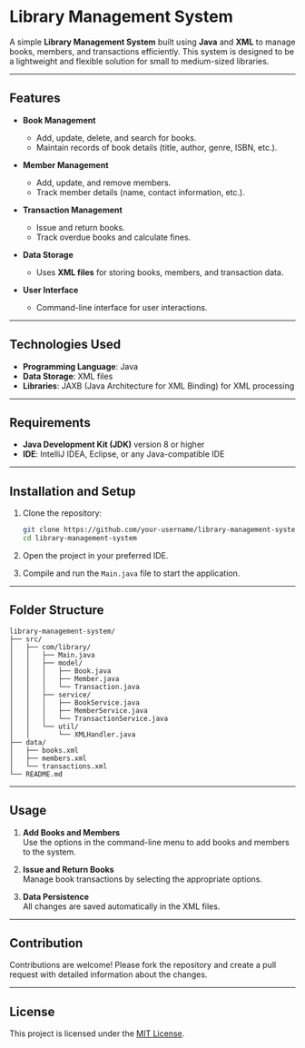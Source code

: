 # Library Management System

A simple **Library Management System** built using **Java** and **XML** to manage books, members, and transactions efficiently. This system is designed to be a lightweight and flexible solution for small to medium-sized libraries.

---

## Features

- **Book Management**  
  - Add, update, delete, and search for books.  
  - Maintain records of book details (title, author, genre, ISBN, etc.).

- **Member Management**  
  - Add, update, and remove members.  
  - Track member details (name, contact information, etc.).

- **Transaction Management**  
  - Issue and return books.  
  - Track overdue books and calculate fines.  

- **Data Storage**  
  - Uses **XML files** for storing books, members, and transaction data.  

- **User Interface**  
  - Command-line interface for user interactions.

---

## Technologies Used

- **Programming Language**: Java  
- **Data Storage**: XML files  
- **Libraries**: JAXB (Java Architecture for XML Binding) for XML processing  

---

## Requirements

- **Java Development Kit (JDK)** version 8 or higher  
- **IDE**: IntelliJ IDEA, Eclipse, or any Java-compatible IDE  

---

## Installation and Setup

1. Clone the repository:  
   ```bash
   git clone https://github.com/your-username/library-management-system.git
   cd library-management-system
   ```

2. Open the project in your preferred IDE.  

3. Compile and run the `Main.java` file to start the application.

---

## Folder Structure

```
library-management-system/
├── src/
│   ├── com/library/
│   │   ├── Main.java
│   │   ├── model/
│   │   │   ├── Book.java
│   │   │   ├── Member.java
│   │   │   └── Transaction.java
│   │   ├── service/
│   │   │   ├── BookService.java
│   │   │   ├── MemberService.java
│   │   │   └── TransactionService.java
│   │   └── util/
│   │       └── XMLHandler.java
├── data/
│   ├── books.xml
│   ├── members.xml
│   └── transactions.xml
└── README.md
```

---

## Usage

1. **Add Books and Members**  
   Use the options in the command-line menu to add books and members to the system.

2. **Issue and Return Books**  
   Manage book transactions by selecting the appropriate options.

3. **Data Persistence**  
   All changes are saved automatically in the XML files.

---

## Contribution

Contributions are welcome! Please fork the repository and create a pull request with detailed information about the changes.

---

## License

This project is licensed under the [MIT License](LICENSE).
